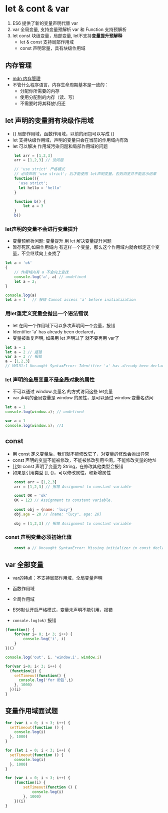 # let & cont & var

1. ES6 提供了新的变量声明代替 var
2. var 全局变量, 支持变量预解析 var 和 Function 支持预解析
3. let const 块级变量，局部变量, let不支持**变量提升预解释**
    - let & const 支持局部作用域
    - const 声明常量，具有块级作用域
 
    
## 内存管理
 * [mdn 内存管理](https://developer.mozilla.org/zh-CN/docs/Web/JavaScript/Memory_Management)
 * 不管什么程序语言，内存生命周期基本是一致的：   
    * 分配你所需要的内存
    * 使用分配到的内存（读、写）
    * 不需要时将其释放\归还
    
    
## let 声明的变量拥有块级作用域

* {} 局部作用域，函数作用域，以前的闭包可以写成 {}
* let 支持块级作用域，声明的变量只会在当前的作用域内有效
* let 可以解决 作用域污染问题和局部作用域的问题

```jsx
    let arr = [1,2,3]
    arr = [1,2,3] // 没问题

    // 'use strict' 严格模式
    // 必须声明 'use strict'; 后才能使用 let声明变量，否则浏览并不能显示结果
    function(){
      'use strict';
      let hello = 'hello'
    }

    function b() {
        let a = 3
    }
    b()
```

### let声明的变量不会进行变量提升
* 变量预解析问题: 变量提升 用 let 解决变量提升问题
* 暂存死区,如果作用域内 有这样一个变量，那么这个作用域内就会绑定这个变量，不会继续向上查找了 

```jsx
let a = 'ok'
{
    // 作用域内有 a 不会向上查找
    console.log('a', a) // undefined
    let a = 2;
}

console.log(a)
let a = 1   // 报错 Cannot access 'a' before initialization
```


### 用let重定义变量会抛出一个语法错误
* let 在同一个作用域下可以多次声明同一个变量，报错
* Identifier 'a' has already been declared，
* 变量被重复声明, 如果用 let 声明过了 就不要再用 var了

```jsx
let a = 1
let a = 2 // 报错
var a = 3 // 报错
a = [1,2,3]
// VM131:1 Uncaught SyntaxError: Identifier 'a' has already been declared
```


### let 声明的全局变量不是全局对象的属性

* 不可以通过 window.变量名 的方式访问这些 let变量
* var 声明的全局变量是 window 的属性，是可以通过 window.变量名访问

```jsx
let a = 1
console.log(window.a); // undefined

var a = 1
console.log(window.a); //1
```


## const

* 用 const 定义变量后，我们就不能修改它了，对变量的修改会抛出异常
* const 声明的变量不能被修改，不能被修改引用空间，不能修改变量的地址
* 比如 const 声明了变量为 String，在修改其他类型会报错
* 如果是引用类型 [], {}，可以修改属性，和新增属性

```jsx
    const arr = [1,2,3]
    arr = [1,2,3] // 报错 Assignment to constant variable

    const OK = 'ok'
    OK = 123 // Assignment to constant variable.
    
    const obj = {name: 'lucy'}
    obj.age = 20 // {name: "lucy", age: 20}
    
    obj = [1,2,3] // 报错 Assignment to constant variable
```

### const 声明变量必须初始化值

```jsx
    const a // Uncaught SyntaxError: Missing initializer in const declaration
```


## var 全部变量

* var的特点：不支持局部作用域，全局变量声明
* 函数作用域
* 全局作用域

* ES6默认开启严格模式，变量未声明不能引用，报错
* `console.log(ok)` 报错

```jsx
(function() {
    for(var i= 0; i< 3; i++) {
        console.log('i', i)
    }
})()

console.log('out', i, 'window.i', window.i)

for(var i=0; i< 3; i++) {
  (function(i) {
    setTimeout(function() {
      console.log('for 闭包',i)
    }, 1000)
  })(i)
}

```


## 变量作用域面试题

```jsx
for (var i = 0; i < 3; i++) {
  setTimeout(function () {
    console.log(i)
  }, 1000)
}

for (let i = 0; i < 3; i++) {
  setTimeout(function () {
    console.log(i)
  }, 1000)
}

for (var i = 0; i < 3; i++) {
    (function(i) {
        setTimeout(function () {
            console.log(i)
        }, 1000)
    })(i)
}
```
